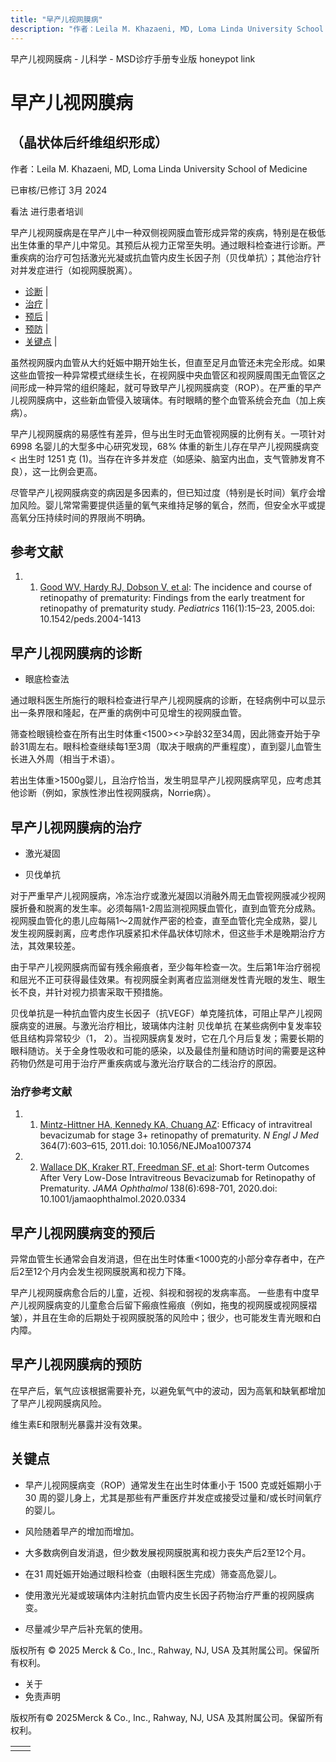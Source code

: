 ```yaml
---
title: "早产儿视网膜病"
description: "作者：Leila M. Khazaeni, MD, Loma Linda University School of Medicine"
---
```


﻿早产儿视网膜病 \- 儿科学 \- MSD诊疗手册专业版 honeypot link

# 早产儿视网膜病

## （晶状体后纤维组织形成）

作者：Leila M. Khazaeni, MD, Loma Linda University School of Medicine

已审核/已修订 3月 2024

看法 进行患者培训

早产儿视网膜病是在早产儿中一种双侧视网膜血管形成异常的疾病，特别是在极低出生体重的早产儿中常见。其预后从视力正常至失明。通过眼科检查进行诊断。严重疾病的治疗可包括激光光凝或抗血管内皮生长因子剂（贝伐单抗）；其他治疗针对并发症进行（如视网膜脱离）。

- [诊断](#诊断_v1087256_zh) \|
- [治疗](#治疗_v1514966_zh) \|
- [预后](#预后_v1514965_zh) \|
- [预防](#预防_v1514982_zh) \|
- [关键点](#关键点_v13954990_zh) \|

虽然视网膜内血管从大约妊娠中期开始生长，但直至足月血管还未完全形成。如果这些血管按一种异常模式继续生长，在视网膜中央血管区和视网膜周围无血管区之间形成一种异常的组织隆起，就可导致早产儿视网膜病变（ROP）。在严重的早产儿视网膜病中，这些新血管侵入玻璃体。有时眼睛的整个血管系统会充血（加上疾病）。

早产儿视网膜病的易感性有差异，但与出生时无血管视网膜的比例有关。一项针对 6998 名婴儿的大型多中心研究发现，68% 体重的新生儿存在早产儿视网膜病变 < 出生时 1251 克 (1)。当存在许多并发症（如感染、脑室内出血，支气管肺发育不良），这一比例会更高。

尽管早产儿视网膜病变的病因是多因素的，但已知过度（特别是长时间）氧疗会增加风险。婴儿常常需要提供适量的氧气来维持足够的氧合，然而，但安全水平或提高氧分压持续时间的界限尚不明确。

## 参考文献

1. 1. [Good WV, Hardy RJ, Dobson V, et al](https://pubmed.ncbi.nlm.nih.gov/15995025/): The incidence and course of retinopathy of prematurity: Findings from the early treatment for retinopathy of prematurity study. _Pediatrics_ 116(1):15–23, 2005.doi: 10.1542/peds.2004-1413


## 早产儿视网膜病的诊断

- 眼底检查法


通过眼科医生所施行的眼科检查进行早产儿视网膜病的诊断，在轻病例中可以显示出一条界限和隆起，在严重的病例中可见增生的视网膜血管。

筛查检眼镜检查在所有出生时体重<1500><>孕龄32至34周，因此筛查开始于孕龄31周左右。眼科检查继续每1至3周（取决于眼病的严重程度），直到婴儿血管生长进入外周（相当于术语）。

若出生体重>1500g婴儿，且治疗恰当，发生明显早产儿视网膜病罕见，应考虑其他诊断（例如，家族性渗出性视网膜病，Norrie病）。

## 早产儿视网膜病的治疗

- 激光凝固

- 贝伐单抗


对于严重早产儿视网膜病，冷冻治疗或激光凝固以消融外周无血管视网膜减少视网膜折叠和脱离的发生率。必须每隔1-2周监测视网膜血管化，直到血管充分成熟。视网膜血管化的患儿应每隔1～2周就作严密的检查，直至血管化完全成熟，婴儿发生视网膜剥离，应考虑作巩膜紧扣术伴晶状体切除术，但这些手术是晚期治疗方法，其效果较差。

由于早产儿视网膜病而留有残余瘢痕者，至少每年检查一次。生后第1年治疗弱视和屈光不正可获得最佳效果。有视网膜全剥离者应监测继发性青光眼的发生、眼生长不良，并针对视力损害采取干预措施。

贝伐单抗是一种抗血管内皮生长因子（抗VEGF）单克隆抗体，可阻止早产儿视网膜病变的进展。与激光治疗相比，玻璃体内注射 贝伐单抗 在某些病例中复发率较低且结构异常较少（1， 2）。当视网膜病复发时，它在几个月后复发；需要长期的眼科随访。关于全身性吸收和可能的感染，以及最佳剂量和随访时间的需要是这种药物仍然是可用于治疗严重疾病或与激光治疗联合的二线治疗的原因。

### 治疗参考文献

1. 1. [Mintz-Hittner HA, Kennedy KA, Chuang AZ](https://www.ncbi.nlm.nih.gov/pmc/articles/PMC3119530/): Efficacy of intravitreal bevacizumab for stage 3+ retinopathy of prematurity. _N Engl J Med_ 364(7):603–615, 2011.doi: 10.1056/NEJMoa1007374

2. 2. [Wallace DK, Kraker RT, Freedman SF, et al](https://www.ncbi.nlm.nih.gov/pmc/articles/PMC7180729/): Short-term Outcomes After Very Low-Dose Intravitreous Bevacizumab for Retinopathy of Prematurity. _JAMA Ophthalmol_ 138(6):698-701, 2020.doi: 10.1001/jamaophthalmol.2020.0334


## 早产儿视网膜病变的预后

异常血管生长通常会自发消退，但在出生时体重<1000克的小部分幸存者中，在产后2至12个月内会发生视网膜脱离和视力下降。

早产儿视网膜病愈合后的儿童，近视、斜视和弱视的发病率高。 一些患有中度早产儿视网膜病变的儿童愈合后留下瘢痕性瘢痕（例如，拖曳的视网膜或视网膜褶皱），并且在生命的后期处于视网膜脱落的风险中；很少，也可能发生青光眼和白内障。

## 早产儿视网膜病的预防

在早产后，氧气应该根据需要补充，以避免氧气中的波动，因为高氧和缺氧都增加了早产儿视网膜病风险。

维生素E和限制光暴露并没有效果。

## 关键点

- 早产儿视网膜病变（ROP）通常发生在出生时体重小于 1500 克或妊娠期小于 30 周的婴儿身上，尤其是那些有严重医疗并发症或接受过量和/或长时间氧疗的婴儿。

- 风险随着早产的增加而增加。

- 大多数病例自发消退，但少数发展视网膜脱离和视力丧失产后2至12个月。

- 在31 周妊娠开始通过眼科检查（由眼科医生完成）筛查高危婴儿。

- 使用激光光凝或玻璃体内注射抗血管内皮生长因子药物治疗严重的视网膜病变。

- 尽量减少早产后补充氧的使用。




版权所有 © 2025
Merck & Co., Inc., Rahway, NJ, USA 及其附属公司。保留所有权利。

- 关于
- 免责声明

版权所有© 2025Merck & Co., Inc., Rahway, NJ, USA 及其附属公司。保留所有权利。

|     |     |
| --- | --- |
|  |  |
